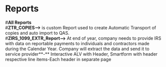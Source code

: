 # Reports
#**All Reports**</br>
#**ZTR_COPIES-->** is custom Report used to create Automatic Transport of copies and auto import to QAS.</br>
#**ZIRS_1099_EXTR_Report-->** At end of year, company needs to provide IRS with data on reportable payments to individuals and contractors made during the Calendar Year. 
Company will extract the data and send it to service provider**-** Interactive ALV with Header, Smartform with header respective line items-Each header in separate page

